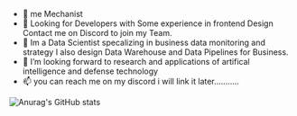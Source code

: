 - 👋 me Mechanist
- 👀 Looking for Developers with Some experience in frontend Design Contact me on Discord to join my Team.
- 🌱 Im a Data Scientist specalizing in business data monitoring and strategy I also design Data Warehouse and Data Pipelines for Business.
- 💞️ I’m looking forward to research and applications of artifical intelligence and defense technology
- 📫 you can reach me on my discord i will link it later...........

<!---
0-Defalt-0/0-Defalt-0 is a ✨ special ✨ repository because its `README.md` (this file) appears on your GitHub profile.
You can click the Preview link to take a look at your changes.
--->
![Anurag's GitHub stats](https://github-readme-stats.vercel.app/api?username=0-Defalt-0&theme=tokyonight&show_icons=true)
